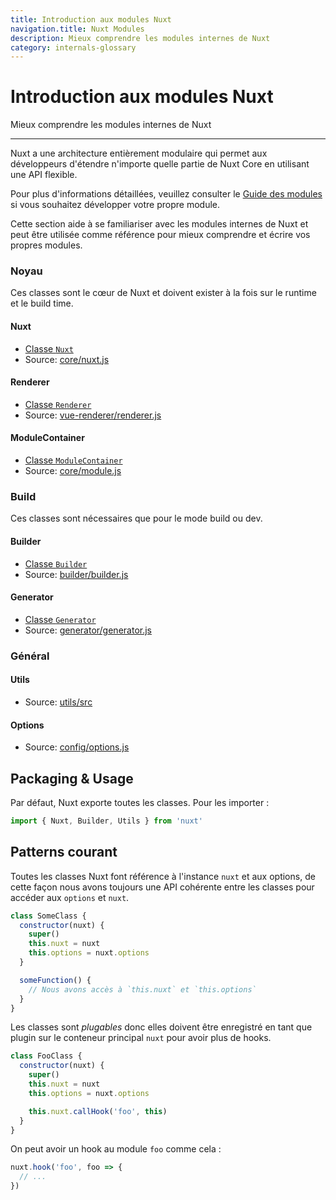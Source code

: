 ```yaml
---
title: Introduction aux modules Nuxt
navigation.title: Nuxt Modules
description: Mieux comprendre les modules internes de Nuxt
category: internals-glossary
---
```


# Introduction aux modules Nuxt

Mieux comprendre les modules internes de Nuxt

---

Nuxt a une architecture entièrement modulaire qui permet aux développeurs d'étendre n'importe quelle partie de Nuxt Core en utilisant une API flexible.

Pour plus d'informations détaillées, veuillez consulter le [Guide des modules](/docs/directory-structure/modules) si vous souhaitez développer votre propre module.

Cette section aide à se familiariser avec les modules internes de Nuxt et peut être utilisée comme référence pour mieux comprendre et écrire vos propres modules.

### Noyau

Ces classes sont le cœur de Nuxt et doivent exister à la fois sur le runtime et le build time.

#### Nuxt

- [Classe `Nuxt`](/docs/internals-glossary/internals-nuxt)
- Source: [core/nuxt.js](https://github.com/nuxt/nuxt.js/blob/dev/packages/core/src/nuxt.js)

#### Renderer

- [Classe `Renderer`](/docs/internals-glossary/internals-renderer)
- Source: [vue-renderer/renderer.js](https://github.com/nuxt/nuxt.js/blob/dev/packages/vue-renderer/src/renderer.js)

#### ModuleContainer

- [Classe `ModuleContainer`](/docs/internals-glossary/internals-module-container)
- Source: [core/module.js](https://github.com/nuxt/nuxt.js/blob/dev/packages/core/src/module.js)

### Build

Ces classes sont nécessaires que pour le mode build ou dev.

#### Builder

- [Classe `Builder`](/docs/internals-glossary/internals-builder)
- Source: [builder/builder.js](https://github.com/nuxt/nuxt.js/blob/dev/packages/builder/src/builder.js)

#### Generator

- [Classe `Generator`](/docs/internals-glossary/internals-generator)
- Source: [generator/generator.js](https://github.com/nuxt/nuxt.js/blob/dev/packages/generator/src/generator.js)

### Général

#### Utils

- Source: [utils/src](https://github.com/nuxt/nuxt.js/blob/dev/packages/utils/src)

#### Options

- Source: [config/options.js](https://github.com/nuxt/nuxt.js/blob/dev/packages/config/src/options.js)

## Packaging & Usage

Par défaut, Nuxt exporte toutes les classes. Pour les importer :

```js
import { Nuxt, Builder, Utils } from 'nuxt'
```

## Patterns courant

Toutes les classes Nuxt font référence à l'instance `nuxt` et aux options, de cette façon nous avons toujours une API cohérente entre les classes pour accéder aux `options` et `nuxt`.

```js
class SomeClass {
  constructor(nuxt) {
    super()
    this.nuxt = nuxt
    this.options = nuxt.options
  }

  someFunction() {
    // Nous avons accès à `this.nuxt` et `this.options`
  }
}
```

Les classes sont _plugables_ donc elles doivent être enregistré en tant que plugin sur le conteneur principal `nuxt` pour avoir plus de hooks.

```js
class FooClass {
  constructor(nuxt) {
    super()
    this.nuxt = nuxt
    this.options = nuxt.options

    this.nuxt.callHook('foo', this)
  }
}
```

On peut avoir un hook au module `foo` comme cela :

```js
nuxt.hook('foo', foo => {
  // ...
})
```
